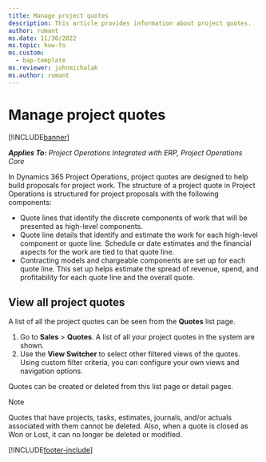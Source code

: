```yaml
---
title: Manage project quotes
description: This article provides information about project quotes.
author: rumant
ms.date: 11/30/2022
ms.topic: how-to
ms.custom: 
  - bap-template
ms.reviewer: johnmichalak
ms.author: rumant
---
```


# Manage project quotes

[!INCLUDE[banner](../../includes/banner.md)]

_**Applies To:** Project Operations Integrated with ERP, Project Operations Core_

In Dynamics 365 Project Operations, project quotes are designed to help build proposals for project work. The structure of a project quote in Project Operations is structured for project proposals with the following components:

  - Quote lines that identify the discrete components of work that will be presented as high-level components.
  - Quote line details that identify and estimate the work for each high-level component or quote line. Schedule or date estimates and the financial aspects for the work are tied to that quote line.
  - Contracting models and chargeable components are set up for each quote line. This set up helps estimate the spread of revenue, spend, and profitability for each quote line and the overall quote.

## View all project quotes

A list of all the project quotes can be seen from the **Quotes** list page. 

1. Go to **Sales** > **Quotes**. A list of all your project quotes in the system are shown. 
2. Use the **View Switcher** to select other filtered views of the quotes. Using custom filter criteria, you can configure your own views and navigation options.

Quotes can be created or deleted from this list page or detail pages.

 > [!NOTE]
 > Quotes that have projects, tasks, estimates, journals, and/or actuals associated with them cannot be deleted. Also, when a quote is closed as Won or Lost, it can no longer be deleted or modified. 


[!INCLUDE[footer-include](../../includes/footer-banner.md)]
